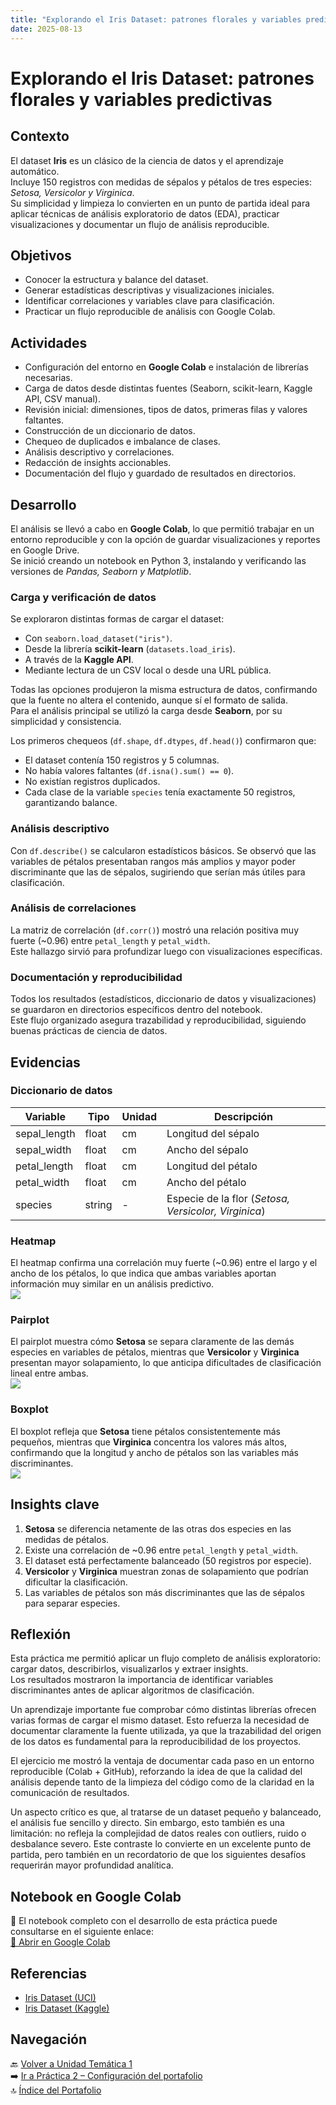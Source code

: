 ```yaml
---
title: "Explorando el Iris Dataset: patrones florales y variables predictivas"
date: 2025-08-13
---
```


# Explorando el Iris Dataset: patrones florales y variables predictivas

## Contexto
El dataset **Iris** es un clásico de la ciencia de datos y el aprendizaje automático.  
Incluye 150 registros con medidas de sépalos y pétalos de tres especies: *Setosa, Versicolor y Virginica*.  
Su simplicidad y limpieza lo convierten en un punto de partida ideal para aplicar técnicas de análisis exploratorio de datos (EDA), practicar visualizaciones y documentar un flujo de análisis reproducible.

## Objetivos
- Conocer la estructura y balance del dataset.  
- Generar estadísticas descriptivas y visualizaciones iniciales.  
- Identificar correlaciones y variables clave para clasificación.  
- Practicar un flujo reproducible de análisis con Google Colab.  

## Actividades
- Configuración del entorno en **Google Colab** e instalación de librerías necesarias.  
- Carga de datos desde distintas fuentes (Seaborn, scikit-learn, Kaggle API, CSV manual).  
- Revisión inicial: dimensiones, tipos de datos, primeras filas y valores faltantes.  
- Construcción de un diccionario de datos.  
- Chequeo de duplicados e imbalance de clases.  
- Análisis descriptivo y correlaciones.  
- Redacción de insights accionables.  
- Documentación del flujo y guardado de resultados en directorios.  

## Desarrollo
El análisis se llevó a cabo en **Google Colab**, lo que permitió trabajar en un entorno reproducible y con la opción de guardar visualizaciones y reportes en Google Drive.  
Se inició creando un notebook en Python 3, instalando y verificando las versiones de *Pandas, Seaborn y Matplotlib*.  

### Carga y verificación de datos
Se exploraron distintas formas de cargar el dataset:  
- Con `seaborn.load_dataset("iris")`.  
- Desde la librería **scikit-learn** (`datasets.load_iris`).  
- A través de la **Kaggle API**.  
- Mediante lectura de un CSV local o desde una URL pública.  

Todas las opciones produjeron la misma estructura de datos, confirmando que la fuente no altera el contenido, aunque sí el formato de salida.  
Para el análisis principal se utilizó la carga desde **Seaborn**, por su simplicidad y consistencia.  

Los primeros chequeos (`df.shape`, `df.dtypes`, `df.head()`) confirmaron que:  
- El dataset contenía 150 registros y 5 columnas.  
- No había valores faltantes (`df.isna().sum() == 0`).  
- No existían registros duplicados.  
- Cada clase de la variable `species` tenía exactamente 50 registros, garantizando balance.  

### Análisis descriptivo
Con `df.describe()` se calcularon estadísticos básicos. Se observó que las variables de pétalos presentaban rangos más amplios y mayor poder discriminante que las de sépalos, sugiriendo que serían más útiles para clasificación.  

### Análisis de correlaciones
La matriz de correlación (`df.corr()`) mostró una relación positiva muy fuerte (~0.96) entre `petal_length` y `petal_width`.  
Este hallazgo sirvió para profundizar luego con visualizaciones específicas.  

### Documentación y reproducibilidad
Todos los resultados (estadísticos, diccionario de datos y visualizaciones) se guardaron en directorios específicos dentro del notebook.  
Este flujo organizado asegura trazabilidad y reproducibilidad, siguiendo buenas prácticas de ciencia de datos.

## Evidencias
### Diccionario de datos
| Variable        | Tipo    | Unidad | Descripción                 |
|-----------------|--------|--------|-----------------------------|
| sepal_length    | float  | cm     | Longitud del sépalo         |
| sepal_width     | float  | cm     | Ancho del sépalo            |
| petal_length    | float  | cm     | Longitud del pétalo         |
| petal_width     | float  | cm     | Ancho del pétalo            |
| species         | string | -      | Especie de la flor (*Setosa, Versicolor, Virginica*) |

### Heatmap
El heatmap confirma una correlación muy fuerte (~0.96) entre el largo y el ancho de los pétalos, lo que indica que ambas variables aportan información muy similar en un análisis predictivo.  
![](../../assets/heatmap.png)

### Pairplot
El pairplot muestra cómo **Setosa** se separa claramente de las demás especies en variables de pétalos, mientras que **Versicolor** y **Virginica** presentan mayor solapamiento, lo que anticipa dificultades de clasificación lineal entre ambas.  
![](../../assets/Pairplot.png)

### Boxplot
El boxplot refleja que **Setosa** tiene pétalos consistentemente más pequeños, mientras que **Virginica** concentra los valores más altos, confirmando que la longitud y ancho de pétalos son las variables más discriminantes.  
![](../../assets/Box_petal_length.png)

## Insights clave
1. **Setosa** se diferencia netamente de las otras dos especies en las medidas de pétalos.  
2. Existe una correlación de ~0.96 entre `petal_length` y `petal_width`.  
3. El dataset está perfectamente balanceado (50 registros por especie).  
4. **Versicolor** y **Virginica** muestran zonas de solapamiento que podrían dificultar la clasificación.  
5. Las variables de pétalos son más discriminantes que las de sépalos para separar especies.  

## Reflexión
Esta práctica me permitió aplicar un flujo completo de análisis exploratorio: cargar datos, describirlos, visualizarlos y extraer insights.  
Los resultados mostraron la importancia de identificar variables discriminantes antes de aplicar algoritmos de clasificación.  

Un aprendizaje importante fue comprobar cómo distintas librerías ofrecen varias formas de cargar el mismo dataset. Esto refuerza la necesidad de documentar claramente la fuente utilizada, ya que la trazabilidad del origen de los datos es fundamental para la reproducibilidad de los proyectos.  

El ejercicio me mostró la ventaja de documentar cada paso en un entorno reproducible (Colab + GitHub), reforzando la idea de que la calidad del análisis depende tanto de la limpieza del código como de la claridad en la comunicación de resultados.  

Un aspecto crítico es que, al tratarse de un dataset pequeño y balanceado, el análisis fue sencillo y directo. Sin embargo, esto también es una limitación: no refleja la complejidad de datos reales con outliers, ruido o desbalance severo. Este contraste lo convierte en un excelente punto de partida, pero también en un recordatorio de que los siguientes desafíos requerirán mayor profundidad analítica.  

## Notebook en Google Colab
📓 El notebook completo con el desarrollo de esta práctica puede consultarse en el siguiente enlace:  
[🔗 Abrir en Google Colab](https://colab.research.google.com/github/agustina-esquibel/Ingenieria-datos/blob/main/docs/UT1/practica1/practica1_agustina_esquibel.ipynb)

## Referencias
- [Iris Dataset (UCI)](https://archive.ics.uci.edu/dataset/53/iris)  
- [Iris Dataset (Kaggle)](https://www.kaggle.com/datasets/uciml/iris)  

## Navegación
🔙 [Volver a Unidad Temática 1](../main.md)  
➡️ [Ir a Práctica 2 – Configuración del portafolio](../practica2/main2.md)  
🔝 [Índice del Portafolio](../../portfolio/index.md)  
